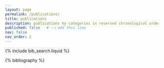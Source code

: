 ```yaml
---
layout: page
permalink: /publications/
title: publications
description: publications by categories in reversed chronological order. generated by jekyll-scholar.
published: false   # 👈 add this line
nav: false
nav_order: 2
---
```


<!-- _pages/publications.md -->

<!-- Bibsearch Feature -->

{% include bib_search.liquid %}

<div class="publications">

{% bibliography %}

</div>
